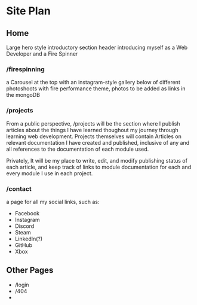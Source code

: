 # Site Plan

## Home
Large hero style introductory section header introducing myself as a Web Developer and a Fire Spinner

### /firespinning
a Carousel at the top with an instagram-style gallery below of different photoshoots with fire performance theme, photos to be added as links in the mongoDB

### /projects
From a public perspective, /projects will be the section where I publish articles about the things I have learned thoughout my journey through learning web development.
Projects themselves will contain Articles on relevant documentation I have created and published, inclusive of any and all references to the documentation of each module used.

Privately, It will be my place to write, edit, and modify publishing status of each article, and keep track of links to module documentation for each and every module I use in each project.


### /contact
a page for all my social links, such as:
* Facebook
* Instagram
* Discord
* Steam
* LinkedIn(?)
* GitHub
* Xbox


## Other Pages

* /login
* /404
* 